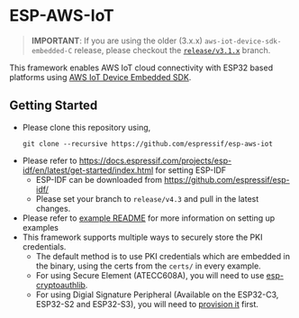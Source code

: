 # ESP-AWS-IoT

> **IMPORTANT**: If you are using the older (3.x.x) `aws-iot-device-sdk-embedded-C` release, please checkout the [`release/v3.1.x`](https://github.com/espressif/esp-aws-iot/tree/release/v3.1.x) branch.

This framework enables AWS IoT cloud connectivity with ESP32 based platforms using [AWS IoT Device Embedded SDK](https://github.com/aws/aws-iot-device-sdk-embedded-C).

## Getting Started

- Please clone this repository using,
    ```
    git clone --recursive https://github.com/espressif/esp-aws-iot
    ```
- Please refer to https://docs.espressif.com/projects/esp-idf/en/latest/get-started/index.html for setting ESP-IDF
  - ESP-IDF can be downloaded from https://github.com/espressif/esp-idf/
  - Please set your branch to `release/v4.3` and pull in the latest changes.
- Please refer to [example README](examples/README.md) for more information on setting up examples
- This framework supports multiple ways to securely store the PKI credentials.
  - The default method is to use PKI credentials which are embedded in the binary, using the certs from the `certs/` in every example. 
  - For using Secure Element (ATECC608A), you will need to use [esp-cryptoauthlib](https://github.com/espressif/esp-cryptoauthlib#how-to-use-esp-cryptoauthlib-with-esp-idf).
  - For using Digial Signature Peripheral (Available on the ESP32-C3, ESP32-S2 and ESP32-S3), you will need to [provision it](https://github.com/espressif/esp-idf/tree/master/examples/protocols/mqtt/ssl_ds#configure_dspy) first.
